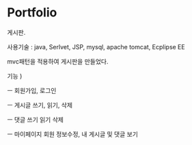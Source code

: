 # Portfolio

게시판.

사용기술 : java, Serlvet, JSP, mysql, apache tomcat, Ecplipse EE

mvc패턴을 적용하여 게시판을 만들었다. 

기능 ) 

ㅡ 회원가입, 로그인

ㅡ 게시글 쓰기, 읽기, 삭제

ㅡ 댓글 쓰기 읽기 삭제

ㅡ 마이페이지 회원 정보수정, 내 게시글 및 댓글 보기


